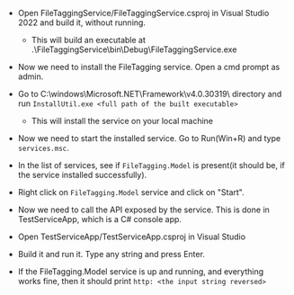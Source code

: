 - Open FileTaggingService/FileTaggingService.csproj in Visual Studio 2022 and build it, without running.
	- This will build an executable at .\FileTaggingService\bin\Debug\FileTaggingService.exe
- Now we need to install the FileTagging service. Open a cmd prompt as admin.
- Go to C:\windows\Microsoft.NET\Framework\v4.0.30319\ directory and run `InstallUtil.exe <full path of the built executable>`
	- This will install the service on your local machine
- Now we need to start the installed service. Go to Run(Win+R) and type `services.msc`.
- In the list of services, see if `FileTagging.Model` is present(it should be, if the service installed successfully).
- Right click on `FileTagging.Model` service and click on "Start".

- Now we need to call the API exposed by the service. This is done in TestServiceApp, which is a C# console app.
- Open TestServiceApp/TestServiceApp.csproj in Visual Studio
- Build it and run it. Type any string and press Enter.
- If the FileTagging.Model service is up and running, and everything works fine, then it should print `http: <the input string reversed>`